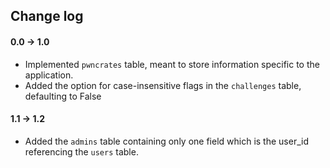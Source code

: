 ## Change log

#### 0.0 -> 1.0
- Implemented `pwncrates` table, meant to store information specific to the application.
- Added the option for case-insensitive flags in the `challenges` table, defaulting to False

#### 1.1 -> 1.2
- Added the `admins` table containing only one field which is the user_id referencing the `users` table. 